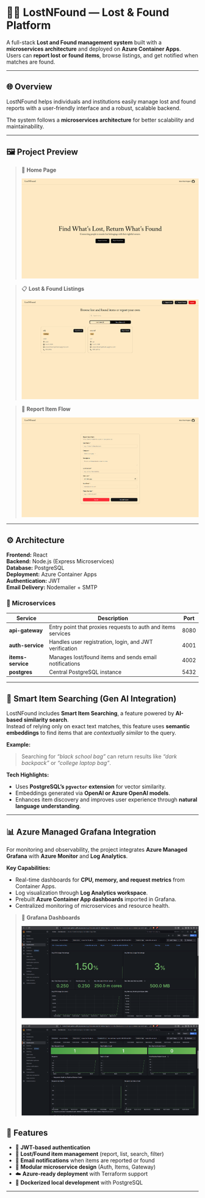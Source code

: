 # 🕵️‍♂️ LostNFound — Lost & Found Platform  

A full-stack **Lost and Found management system** built with a **microservices architecture** and deployed on **Azure Container Apps**.  
Users can **report lost or found items**, browse listings, and get notified when matches are found.

---

## 🌐 Overview  

LostNFound helps individuals and institutions easily manage lost and found reports with a user-friendly interface and a robust, scalable backend.  

The system follows a **microservices architecture** for better scalability and maintainability.

---

## 🖼️ Project Preview  

> 🧭 **Home Page**  
>  
> ![Dashboard Preview](./client/src/assets/home.png)  

> 📋 **Lost & Found Listings**  
>  
> ![Items Page](./client/src/assets/dashboard.png)  

> 📨 **Report Item Flow**  
>  
> ![Report Flow](./client/src/assets/report-lostItem.png)  

---

## ⚙️ Architecture  

**Frontend:** React  
**Backend:** Node.js (Express Microservices)  
**Database:** PostgreSQL  
**Deployment:** Azure Container Apps  
**Authentication:** JWT  
**Email Delivery:** Nodemailer + SMTP  

### 🧩 Microservices  

| Service | Description | Port |
|----------|--------------|------|
| **api-gateway** | Entry point that proxies requests to auth and items services | 8080 |
| **auth-service** | Handles user registration, login, and JWT verification | 4001 |
| **items-service** | Manages lost/found items and sends email notifications | 4002 |
| **postgres** | Central PostgreSQL instance | 5432 |

---

## 🤖 Smart Item Searching (Gen AI Integration)

LostNFound includes **Smart Item Searching**, a feature powered by **AI-based similarity search**.  
Instead of relying only on exact text matches, this feature uses **semantic embeddings** to find items that are *contextually similar* to the query.

**Example:**  
> Searching for _“black school bag”_ can return results like _“dark backpack”_ or _“college laptop bag”_.

**Tech Highlights:**  
- Uses **PostgreSQL’s `pgvector` extension** for vector similarity.  
- Embeddings generated via **OpenAI or Azure OpenAI models**.  
- Enhances item discovery and improves user experience through **natural language understanding**.

---

## 📊 Azure Managed Grafana Integration  

For monitoring and observability, the project integrates **Azure Managed Grafana** with **Azure Monitor** and **Log Analytics**.

**Key Capabilities:**  
- Real-time dashboards for **CPU, memory, and request metrics** from Container Apps.  
- Log visualization through **Log Analytics workspace**.  
- Prebuilt **Azure Container App dashboards** imported in Grafana.  
- Centralized monitoring of microservices and resource health.

> 🧭 **Grafana Dashboards**  
>  
> ![Dashboard Preview](./client/src/assets/grafana.png)
>
> ![Dashboard Preview](./client/src/assets/grafana2.png)


## 🧠 Features  

- 🔐 **JWT-based authentication**  
- 🧾 **Lost/Found item management** (report, list, search, filter)  
- 📨 **Email notifications** when items are reported or found  
- 🧩 **Modular microservice design** (Auth, Items, Gateway)  
- ☁️ **Azure-ready deployment** with Terraform support  
- 🐳 **Dockerized local development** with PostgreSQL  

---

